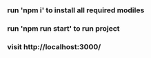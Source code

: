 

### run 'npm i' to install all required modiles

### run 'npm run start' to run project 

### visit http://localhost:3000/
